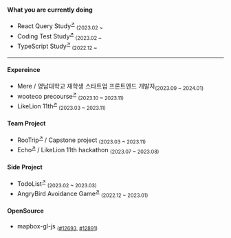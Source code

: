 #### What you are currently doing

<ul>
  <li>React Query Study<sup><a href="https://github.com/BangDori/react-query-course">↗</a></sup> <sub>(2023.02 ~</sub></li>  
  <li>Coding Test Study<sup><a href="https://github.com/BangDori/coding-test-study">↗</a></sup> <sub>(2023.02 ~</sub></li>
  <li>TypeScript Study<sup><a href="https://github.com/BangDori/woowa-typescript">↗</a></sup> <sub>(2022.12 ~</sub></li>
</ul>

---

#### Expereince

<ul>
  <li>Mere / 영남대학교 재학생 스타트업 프론트엔드 개발자<sub>(2023.09 ~ 2024.01)</sub></li>
  <li>wooteco precourse<sup><a href="https://github.com/BangDori/woowa-precourse">↗</a></sup> <sub>(2023.10 ~ 2023.11)</sub></li>
  <li>LikeLion 11th<sup><a href="https://github.com/BangDori/LIKELION-11th">↗</a></sup> <sub>(2023.03 ~ 2023.11)</sub></li>
</ul>

#### Team Project

<ul>
  <li>RooTrip<sup><a href="https://github.com/BangDori/RooTrip-Front">↗</a></sup> / Capstone project <sub>(2023.03 ~ 2023.11)</sub></li>
  <li>Echo<sup><a href="https://github.com/BangDori/Echo-FE">↗</a></sup> / LikeLion 11th hackathon <sub>(2023.07 ~ 2023.08)</sub></li>  
</ul>

#### Side Project

<ul>
  <li>TodoList<sup><a href="https://github.com/BangDori/TodoList">↗</a></sup> <sub>(2023.02 ~ 2023.03)</sub></li>
  <li>AngryBird Avoidance Game<sup><a href="https://github.com/BangDori/AngryBird-Avoidance-Game">↗</a></sup> <sub>(2022.12 ~ 2023.01)</sub></li>
</ul>

#### OpenSource

<ul>
  <li>mapbox-gl-js <sub>(<a href="https://github.com/mapbox/mapbox-gl-js/issues/12693">#12693</a>, <a href="https://github.com/mapbox/mapbox-gl-js/issues/12891">#12891</a>)</sub> </li>
</ul>
